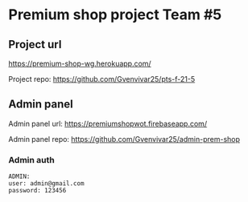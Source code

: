 # Premium shop project Team #5

## Project url

https://premium-shop-wg.herokuapp.com/

Project repo:
https://github.com/Gvenvivar25/pts-f-21-5


## Admin panel
Admin panel url:
https://premiumshopwot.firebaseapp.com/

Admin panel repo:
https://github.com/Gvenvivar25/admin-prem-shop

### Admin auth
```
ADMIN:
user: admin@gmail.com
password: 123456

```


